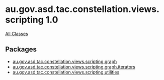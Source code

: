 # au.gov.asd.tac.constellation.views.scripting 1.0

<div class="indexHeader">

[All Classes](../ext/docs/CoreScriptingView/src/au/gov/asd/tac/constellation/views/scripting/docs/javadoc/allclasses-frame.md)

</div>

<div class="indexContainer">

## Packages

-   [au.gov.asd.tac.constellation.views.scripting.graph](../ext/docs/CoreScriptingView/src/au/gov/asd/tac/constellation/views/scripting/docs/javadoc/graph/package-frame.md)
-   [au.gov.asd.tac.constellation.views.scripting.graph.iterators](../ext/docs/CoreScriptingView/src/au/gov/asd/tac/constellation/views/scripting/docs/javadoc/graph/iterators/package-frame.md)
-   [au.gov.asd.tac.constellation.views.scripting.utilities](../ext/docs/CoreScriptingView/src/au/gov/asd/tac/constellation/views/scripting/docs/javadoc/utilities/package-frame.md)

</div>

 

